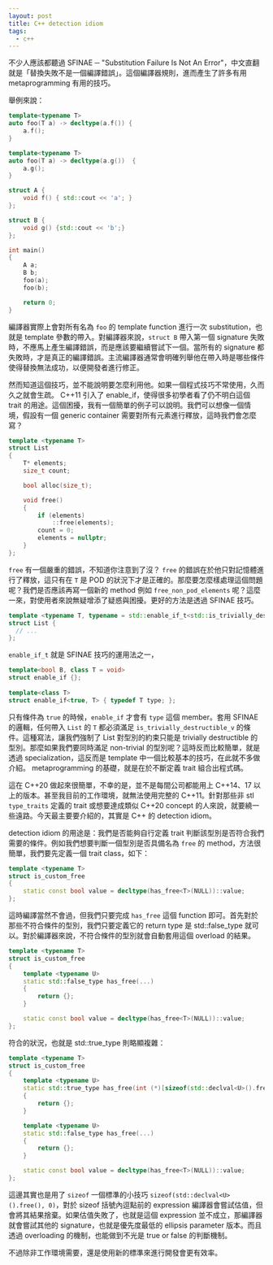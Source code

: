 ```yaml
---
layout: post
title: C++ detection idiom
tags:
  - c++
---
```


不少人應該都聽過 SFINAE ─ "Substitution Failure Is Not An Error"，中文直翻就是「替換失敗不是一個編譯錯誤」。這個編譯器規則，進而產生了許多有用 metaprogramming 有用的技巧。

舉例來說：

```cpp
template<typename T>
auto foo(T a) -> decltype(a.f()) {
    a.f();
}

template<typename T>
auto foo(T a) -> decltype(a.g())  {
    a.g();
}

struct A {
    void f() { std::cout << 'a'; }
};

struct B {
    void g() {std::cout << 'b';}
};

int main()
{
    A a;
    B b;
    foo(a);
    foo(b);

    return 0;
}
```

編譯器實際上會對所有名為 `foo` 的 template function 進行一次 substitution，也就是 template 參數的帶入。對編譯器來說，`struct B` 帶入第一個 signature 失敗時，不應馬上產生編譯錯誤，而是應該要繼續嘗試下一個。當所有的 signature 都失敗時，才是真正的編譯錯誤。主流編譯器通常會明確列舉他在帶入時是哪些條件使得替換無法成功，以便開發者進行修正。

然而知道這個技巧，並不能說明要怎麼利用他。如果一個程式技巧不常使用，久而久之就會生疏。 C++11 引入了 enable_if，使得很多初學者看了仍不明白這個 trait 的用途。這個困擾，我有一個簡單的例子可以說明。我們可以想像一個情境，假設有一個 generic container 需要對所有元素進行釋放，這時我們會怎麼寫？

```cpp
template <typename T>
struct List
{
    T* elements;
    size_t count;

    bool alloc(size_t);

    void free()
    {
        if (elements)
            ::free(elements);
        count = 0;
        elements = nullptr;
    }
};
```

`free` 有一個嚴重的錯誤，不知道你注意到了沒？ `free` 的錯誤在於他只對記憶體進行了釋放，這只有在 `T` 是 POD 的狀況下才是正確的。那麼要怎麼樣處理這個問題呢？我們是否應該再寫一個新的 method 例如 `free_non_pod_elements` 呢？這麼一來，對使用者來說無疑增添了疑惑與困擾。更好的方法是透過 SFINAE 技巧。

```cpp
template <typename T, typename = std::enable_if_t<std::is_trivially_destructible_v<T>>>
struct List {
  // ...
};
```

`enable_if_t` 就是 SFINAE 技巧的運用法之一，

```cpp
template<bool B, class T = void>
struct enable_if {};
 
template<class T>
struct enable_if<true, T> { typedef T type; };
```

只有條件為 `true` 的時候，`enable_if` 才會有 `type` 這個 member。套用 SFINAE 的邏輯，任何帶入 `List` 的 `T` 都必須滿足 `is_trivially_destructible_v` 的條件。這種寫法，讓我們強制了 List 對型別的約束只能是 trivially destructible 的型別。那麼如果我們要同時滿足 non-trivial 的型別呢？這時反而比較簡單，就是透過 specialization，這反而是 template 中一個比較基本的技巧，在此就不多做介紹。 metaprogramming 的基礎，就是在於不斷定義 trait 組合出程式碼。

這在 C++20 做起來很簡單，不幸的是，並不是每間公司都能用上 C++14、17 以上的版本。甚至我目前的工作環境，就無法使用完整的 C++11。針對那些非 stl `type_traits` 定義的 trait 或想要達成類似 C++20 concept 的人來說，就要繞一些遠路。今天最主要要介紹的，其實是 C++ 的 detection idiom。

detection idiom 的用途是：我們是否能夠自行定義 trait 判斷該型別是否符合我們需要的條件。例如我們想要判斷一個型別是否具備名為 `free` 的 method，方法很簡單，我們要先定義一個 trait class，如下：

```cpp
template <typename T>
struct is_custom_free
{
    static const bool value = decltype(has_free<T>(NULL))::value;
};
```

這時編譯當然不會過，但我們只要完成 `has_free` 這個 function 即可。首先對於那些不符合條件的型別，我們只要定義它的 return type 是 std::false_type 就可以。對於編譯器來說，不符合條件的型別就會自動套用這個 overload 的結果。

```cpp
template <typename T>
struct is_custom_free
{
    template <typename U>
    static std::false_type has_free(...)
    {
        return {};
    }

    static const bool value = decltype(has_free<T>(NULL))::value;
};
```

符合的狀況，也就是 std::true_type 則略顯複雜：

```cpp
template <typename T>
struct is_custom_free
{
    template <typename U>
    static std::true_type has_free(int (*)[sizeof(std::declval<U>().free(), 0)])
    {
        return {};
    }

    template <typename U>
    static std::false_type has_free(...)
    {
        return {};
    }

    static const bool value = decltype(has_free<T>(NULL))::value;
};
```

這邊其實也是用了 `sizeof` 一個標準的小技巧 `sizeof(std::declval<U>().free(), 0)`，對於 sizeof 括號內逗點前的 expression 編譯器會嘗試估值，但會將其結果捨棄。如果估值失敗了，也就是這個 expression 並不成立，那編譯器就會嘗試其他的 signature，也就是優先度最低的 ellipsis parameter 版本。而且透過 overloading 的機制，也能做到不光是 true or false 的判斷機制。

不過除非工作環境需要，還是使用新的標準來進行開發會更有效率。
